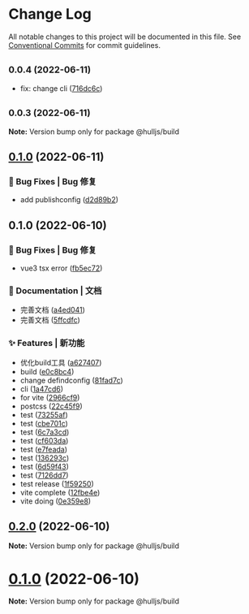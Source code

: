 # Change Log

All notable changes to this project will be documented in this file.
See [Conventional Commits](https://conventionalcommits.org) for commit guidelines.

## <small>0.0.4 (2022-06-11)</small>

* fix: change cli ([716dc6c](https://github.com/luoguoxiong/hulljs/commit/716dc6c))





## <small>0.0.3 (2022-06-11)</small>

**Note:** Version bump only for package @hulljs/build





## [0.1.0](https://github.com/luoguoxiong/hulljs/compare/v0.0.3...v0.1.0) (2022-06-11)


### 🐛 Bug Fixes | Bug 修复

* add publishconfig ([d2d89b2](https://github.com/luoguoxiong/hulljs/commit/d2d89b27e89bef094a0d7f3ade77122395a78bc0))



## 0.1.0 (2022-06-10)


### 🐛 Bug Fixes | Bug 修复

* vue3 tsx error ([fb5ec72](https://github.com/luoguoxiong/hulljs/commit/fb5ec7273b817f76ad359cfb8e9dabbb0eed7f04))


### 📝 Documentation | 文档

* 完善文档 ([a4ed041](https://github.com/luoguoxiong/hulljs/commit/a4ed041ea0aac4fb119559ca5c898c4e5cfba2f3))
* 完善文档 ([5ffcdfc](https://github.com/luoguoxiong/hulljs/commit/5ffcdfcf0c94885c0ea05481102acc8ea765a08a))


### ✨ Features | 新功能

* 优化build工具 ([a627407](https://github.com/luoguoxiong/hulljs/commit/a627407fcaea1153ff421c41ead174539be99b9b))
* build ([e0c8bc4](https://github.com/luoguoxiong/hulljs/commit/e0c8bc40d475ca5173fe3e86a016b89d0c59b628))
* change defindconfig ([81fad7c](https://github.com/luoguoxiong/hulljs/commit/81fad7ceaa2993bedf1a1e4d7087afbe8b2cd040))
* cli ([1a47cd6](https://github.com/luoguoxiong/hulljs/commit/1a47cd6e44439cb94d1080cc3e0ee6556271383c))
* for vite ([2966cf9](https://github.com/luoguoxiong/hulljs/commit/2966cf90503ae8aeab9227b89c8ea3ae905d2882))
* postcss ([22c45f9](https://github.com/luoguoxiong/hulljs/commit/22c45f940e35e9ee9faf5e43062210c96a8b1ef7))
* test ([73255af](https://github.com/luoguoxiong/hulljs/commit/73255af4f4a0fac7ce23bf0e3aa89e4577d9073b))
* test ([cbe701c](https://github.com/luoguoxiong/hulljs/commit/cbe701cb048f668ff4ec2d1ee1cb21e8ef87f930))
* test ([6c7a3cd](https://github.com/luoguoxiong/hulljs/commit/6c7a3cdcdbdb51c0a09f54b980e19320e94eb02c))
* test ([cf603da](https://github.com/luoguoxiong/hulljs/commit/cf603da4ad397f984352294fd4c66e994b35a74f))
* test ([e7feada](https://github.com/luoguoxiong/hulljs/commit/e7feada6206a50af9d3bf316c51d4a9613b4a7cc))
* test ([136293c](https://github.com/luoguoxiong/hulljs/commit/136293c0e6d9e1fbcc37bf3a5d659978c81289b0))
* test ([6d59f43](https://github.com/luoguoxiong/hulljs/commit/6d59f43edde66d27b8d1eaed0fecd65d9b812587))
* test ([7126dd7](https://github.com/luoguoxiong/hulljs/commit/7126dd70765e17e4d0c3d16ac78dc82dd7a08c0e))
* test release ([1f59250](https://github.com/luoguoxiong/hulljs/commit/1f592508321fab77b739d9977e293b49063fb173))
* vite complete ([12fbe4e](https://github.com/luoguoxiong/hulljs/commit/12fbe4e43d2eca8c136baeeee66b1d90a0d0604c))
* vite doing ([0e359e8](https://github.com/luoguoxiong/hulljs/commit/0e359e830031dcd14792a7ef4e3a85768b1ce11d))



## [0.2.0](https://github.com/luoguoxiong/hulljs/compare/v0.1.0...v0.2.0) (2022-06-10)

**Note:** Version bump only for package @hulljs/build





<a name="0.1.0"></a>
# [0.1.0](https://github.com/projects/luoguoxiong/repos/hulljs/compare/diff?targetBranch=refs%2Ftags%2Fv0.0.1&sourceBranch=refs%2Ftags%2Fv0.1.0) (2022-06-10)

**Note:** Version bump only for package @hulljs/build
